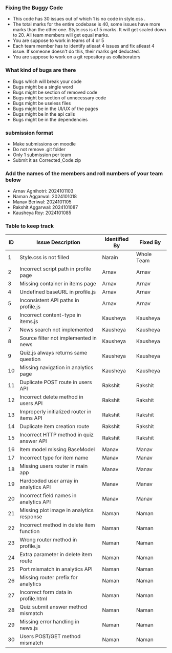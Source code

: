 ### Fixing the Buggy Code

- This code has 30 issues out of which 1 is no code in style.css . 
- The total marks for the entire codebase is 40, some issues have more marks than the other one. Style.css is of 5 marks. It will get scaled down to 20. All team members will get equal marks.
- You are suppose to work in teams of 4 or 5
- Each team member has to identify atleast 4 issues and fix atleast 4 issue. If someone doesn't do this, their marks get deducted.
- You are suppose to work on a git repository as collaborators

### What kind of bugs are there

- Bugs which will break your code
- Bugs might be a single word
- Bugs might be section of removed code
- Bugs might be section of unnecessary code
- Bugs might be useless files
- Bugs might be in the UI/UX of the pages
- Bugs might be in the api calls
- Bugs might be in the dependencies  

### submission format

- Make submissions on moodle
- Do not remove .git folder 
- Only 1 submission per team
- Submit it as Corrected_Code.zip

### Add the names of the members and roll numbers of your team below

- Arnav Agnihotri: 2024101103
- Naman Aggarwal: 2024101018
- Manav Beriwal: 2024101105
- Rakshit Aggarwal: 2024101087
- Kausheya Roy: 2024101085   

### Table to keep track

| ID  | Issue Description                        | Identified By | Fixed By     |
|-----|------------------------------------------|---------------|--------------|
| 1   | Style.css is not filled                  | Narain        | Whole Team   |
| 2   | Incorrect script path in profile page    | Arnav         | Arnav        |
| 3   | Missing container in items page          | Arnav         | Arnav        |
| 4   | Undefined baseURL in profile.js          | Arnav         | Arnav        |
| 5   | Inconsistent API paths in profile.js     | Arnav         | Arnav        |
| 6   | Incorrect content-type in items.js       | Kausheya      | Kausheya     |
| 7   | News search not implemented              | Kausheya      | Kausheya     |
| 8   | Source filter not implemented in news    | Kausheya      | Kausheya     |
| 9   | Quiz.js always returns same question     | Kausheya      | Kausheya     |
| 10  | Missing navigation in analytics page     | Kausheya      | Kausheya     |
| 11  | Duplicate POST route in users API        | Rakshit       | Rakshit      |
| 12  | Incorrect delete method in users API     | Rakshit       | Rakshit      |
| 13  | Improperly initialized router in items API | Rakshit     | Rakshit      |
| 14  | Duplicate item creation route            | Rakshit       | Rakshit      |
| 15  | Incorrect HTTP method in quiz answer API | Rakshit       | Rakshit      |
| 16  | Item model missing BaseModel             | Manav         | Manav        |
| 17  | Incorrect type for item name             | Manav         | Manav        |
| 18  | Missing users router in main app         | Manav         | Manav        |
| 19  | Hardcoded user array in analytics API    | Manav         | Manav        |
| 20  | Incorrect field names in analytics API   | Manav         | Manav        |
| 21  | Missing plot image in analytics response | Naman         | Naman        |
| 22  | Incorrect method in delete item function | Naman         | Naman        |
| 23  | Wrong router method in profile.js        | Naman         | Naman        |
| 24  | Extra parameter in delete item route     | Naman         | Naman        |
| 25  | Port mismatch in analytics API           | Naman         | Naman        |
| 26  | Missing router prefix for analytics      | Naman         | Naman        |
| 27  | Incorrect form data in profile.html      | Naman         | Naman        |
| 28  | Quiz submit answer method mismatch       | Naman         | Naman        |
| 29  | Missing error handling in news.js        | Naman         | Naman        |
| 30  | Users POST/GET method mismatch           | Naman         | Naman        |
